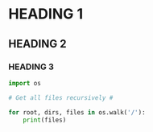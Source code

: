 # HEADING 1

## HEADING 2

### HEADING 3


``` py
import os

# Get all files recursively #

for root, dirs, files in os.walk('/'):
    print(files)

```
